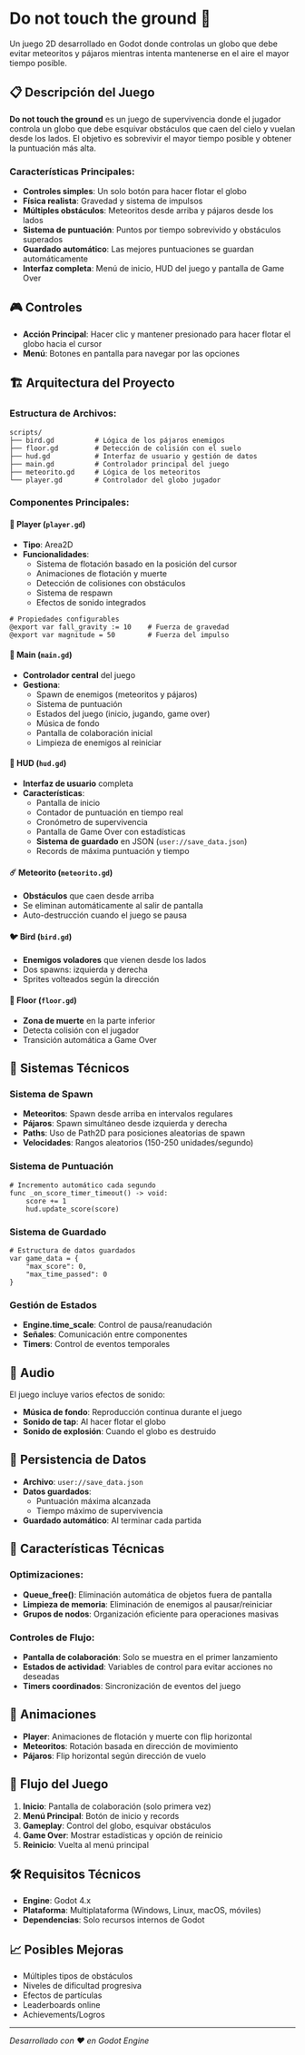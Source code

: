 # Do not touch the ground 🎈

Un juego 2D desarrollado en Godot donde controlas un globo que debe evitar meteoritos y pájaros mientras intenta mantenerse en el aire el mayor tiempo posible.

## 📋 Descripción del Juego

**Do not touch the ground** es un juego de supervivencia donde el jugador controla un globo que debe esquivar obstáculos que caen del cielo y vuelan desde los lados. El objetivo es sobrevivir el mayor tiempo posible y obtener la puntuación más alta.

### Características Principales:
- **Controles simples**: Un solo botón para hacer flotar el globo
- **Física realista**: Gravedad y sistema de impulsos
- **Múltiples obstáculos**: Meteoritos desde arriba y pájaros desde los lados
- **Sistema de puntuación**: Puntos por tiempo sobrevivido y obstáculos superados
- **Guardado automático**: Las mejores puntuaciones se guardan automáticamente
- **Interfaz completa**: Menú de inicio, HUD del juego y pantalla de Game Over

## 🎮 Controles

- **Acción Principal**: Hacer clic y mantener presionado para hacer flotar el globo hacia el cursor
- **Menú**: Botones en pantalla para navegar por las opciones

## 🏗️ Arquitectura del Proyecto

### Estructura de Archivos:

```
scripts/
├── bird.gd          # Lógica de los pájaros enemigos
├── floor.gd         # Detección de colisión con el suelo
├── hud.gd           # Interfaz de usuario y gestión de datos
├── main.gd          # Controlador principal del juego
├── meteorito.gd     # Lógica de los meteoritos
└── player.gd        # Controlador del globo jugador
```

### Componentes Principales:

#### 🎈 Player (`player.gd`)
- **Tipo**: Area2D
- **Funcionalidades**:
  - Sistema de flotación basado en la posición del cursor
  - Animaciones de flotación y muerte
  - Detección de colisiones con obstáculos
  - Sistema de respawn
  - Efectos de sonido integrados

```gdscript
# Propiedades configurables
@export var fall_gravity := 10    # Fuerza de gravedad
@export var magnitude = 50        # Fuerza del impulso
```

#### 🎯 Main (`main.gd`)
- **Controlador central** del juego
- **Gestiona**:
  - Spawn de enemigos (meteoritos y pájaros)
  - Sistema de puntuación
  - Estados del juego (inicio, jugando, game over)
  - Música de fondo
  - Pantalla de colaboración inicial
  - Limpieza de enemigos al reiniciar

#### 🌟 HUD (`hud.gd`)
- **Interfaz de usuario** completa
- **Características**:
  - Pantalla de inicio
  - Contador de puntuación en tiempo real
  - Cronómetro de supervivencia
  - Pantalla de Game Over con estadísticas
  - **Sistema de guardado** en JSON (`user://save_data.json`)
  - Records de máxima puntuación y tiempo

#### ☄️ Meteorito (`meteorito.gd`)
- **Obstáculos** que caen desde arriba
- Se eliminan automáticamente al salir de pantalla
- Auto-destrucción cuando el juego se pausa

#### 🐦 Bird (`bird.gd`)
- **Enemigos voladores** que vienen desde los lados
- Dos spawns: izquierda y derecha
- Sprites volteados según la dirección

#### 🏢 Floor (`floor.gd`)
- **Zona de muerte** en la parte inferior
- Detecta colisión con el jugador
- Transición automática a Game Over

## 🔧 Sistemas Técnicos

### Sistema de Spawn
- **Meteoritos**: Spawn desde arriba en intervalos regulares
- **Pájaros**: Spawn simultáneo desde izquierda y derecha
- **Paths**: Uso de Path2D para posiciones aleatorias de spawn
- **Velocidades**: Rangos aleatorios (150-250 unidades/segundo)

### Sistema de Puntuación
```gdscript
# Incremento automático cada segundo
func _on_score_timer_timeout() -> void:
	score += 1
	hud.update_score(score)
```

### Sistema de Guardado
```gdscript
# Estructura de datos guardados
var game_data = {
	"max_score": 0,
	"max_time_passed": 0
}
```

### Gestión de Estados
- **Engine.time_scale**: Control de pausa/reanudación
- **Señales**: Comunicación entre componentes
- **Timers**: Control de eventos temporales

## 🎵 Audio

El juego incluye varios efectos de sonido:
- **Música de fondo**: Reproducción continua durante el juego
- **Sonido de tap**: Al hacer flotar el globo
- **Sonido de explosión**: Cuando el globo es destruido

## 💾 Persistencia de Datos

- **Archivo**: `user://save_data.json`
- **Datos guardados**:
  - Puntuación máxima alcanzada
  - Tiempo máximo de supervivencia
- **Guardado automático**: Al terminar cada partida

## 🚀 Características Técnicas

### Optimizaciones:
- **Queue_free()**: Eliminación automática de objetos fuera de pantalla
- **Limpieza de memoria**: Eliminación de enemigos al pausar/reiniciar
- **Grupos de nodos**: Organización eficiente para operaciones masivas

### Controles de Flujo:
- **Pantalla de colaboración**: Solo se muestra en el primer lanzamiento
- **Estados de actividad**: Variables de control para evitar acciones no deseadas
- **Timers coordinados**: Sincronización de eventos del juego

## 🎨 Animaciones

- **Player**: Animaciones de flotación y muerte con flip horizontal
- **Meteoritos**: Rotación basada en dirección de movimiento
- **Pájaros**: Flip horizontal según dirección de vuelo

## 🔄 Flujo del Juego

1. **Inicio**: Pantalla de colaboración (solo primera vez)
2. **Menú Principal**: Botón de inicio y records
3. **Gameplay**: Control del globo, esquivar obstáculos
4. **Game Over**: Mostrar estadísticas y opción de reinicio
5. **Reinicio**: Vuelta al menú principal

## 🛠️ Requisitos Técnicos

- **Engine**: Godot 4.x
- **Plataforma**: Multiplataforma (Windows, Linux, macOS, móviles)
- **Dependencias**: Solo recursos internos de Godot

## 📈 Posibles Mejoras

- Múltiples tipos de obstáculos
- Niveles de dificultad progresiva
- Efectos de partículas
- Leaderboards online
- Achievements/Logros

---

*Desarrollado con ❤️ en Godot Engine*
